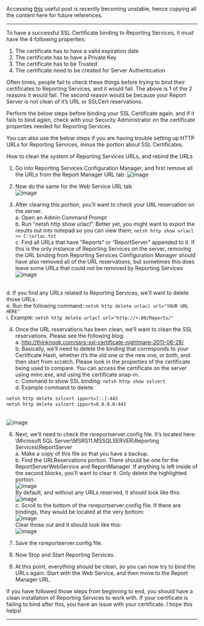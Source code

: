 Accessing [this](https://sqlvandalism.com/2017/03/13/what-to-do-when-you-get-errors-binding-ssl-certificates-to-reporting-services/) useful post is recently becoming unstable, hence copying all the content here for future references. 

-----------------------------------
To have a successful SSL Certificate binding to Reporting Services, it must have the 4 following properties:

1. The certificate has to have a valid expiration date
2. The certificate has to have a Private Key
3. The certificate has to be Trusted
4. The certificate need to be created for Server Authentication


Often times, people fail to check these things before trying to bind their certificates to Reporting Services, and it would fail. The above is 1 of the 2 reasons it would fail. The second reason would be because your Report Server is not clean of it’s URL or SSLCert reservations.

Perform the below steps before binding your SSL Certificate again, and if it fails to bind again, check with your Security Administrator on the certificate properties needed for Reporting Services.

You can also use the below steps if you are having trouble setting up HTTP URLs for Reporting Services, minus the portion about SSL Certificates.

How to clean the system of Reporting Services URLs, and rebind the URLs

1. Go into Reporting Services Configuration Manager, and first remove all the URLs from the Report Manager URL tab:
![image](https://github.com/1015062E/howto/assets/160798406/04976a76-a385-430b-842d-50db3591bb67)

2. Now do the same for the Web Service URL tab
   <br>![image](https://github.com/1015062E/howto/assets/160798406/efa0a67b-a15f-4fdb-97b9-199d2cfae425)

4. After clearing this portion, you’ll want to check your URL reservation on the server.
<br>a. Open an Admin Command Prompt
<br>b. Run “netsh http show urlacl”. Better yet, you might want to export the results out into notepad so you can view them; `netsh http show urlacl >> C:\urlac.txt`
<br>c. Find all URLs that have “Reports” or “ReportServer” appended to it. If this is the only instance of Reporting Services on the server, removing the URL binding from Reporting Services Configuration Manager should have also removed all of the URL reservations, but sometimes this does leave some URLs that could not be removed by Reporting Services<br>![image](https://github.com/1015062E/howto/assets/160798406/b48a08e7-1848-44b7-8b3a-a67482368141)

<br>d. If you find any URLs related to Reporting Services, we’ll want to delete those URLs.
<br>e. Run the following command: `netsh http delete urlacl url="YOUR URL HERE"`
<br>i. Example: `netsh http delete urlacl url="http://+:80/Reports/"`


4. Once the URL reservations has been clean, we’ll want to clean the SSL reservations. Please see the following blog:
<br>a. http://thinknook.com/ssrs-ssl-certificate-nightmare-2011-06-28/
<br>b. Basically, we’ll need to delete the binding that corresponds to your Certificate Hash, whether it’s the old one or the new one, or both, and then start from scratch. Please look in the properties of the certificate being used to compare. You can access the certificate on the server using mmc.exe, and using the certificate snap-in.
<br>c. Command to show SSL binding: `netsh http show sslcert`
<br>d. Example command to delete:
```cmd
netsh http delete sslcert ipport=[::]:443
netsh http delete sslcert ipport=0.0.0.0:443
```
<br>![image](https://github.com/1015062E/howto/assets/160798406/40564557-c374-464d-8a30-d96ae51b812c)


6. Next, we’ll need to check the rsreportserver.config file. It’s located here: <Program Files>\Microsoft SQL Server\MSRS11.MSSQLSERVER\Reporting Services\ReportServer
<br>a. Make a copy of this file so that you have a backup.
<br>b. Find the URLReservations portion. There should be one for the ReportServerWebService and ReportManager. If anything is left inside of the second <URL> blocks, you’ll want to clear it. Only delete the highlighted portion.<br>![image](https://github.com/1015062E/howto/assets/160798406/d72bbb6d-9716-46be-9616-de9a0208b734)
<br>By default, and without any URLs reserved, it should look like this:<br>![image](https://github.com/1015062E/howto/assets/160798406/95d7f787-45a9-4990-8c4d-0b16a028e84d)
<br>c. Scroll to the bottom of the rsreportserver.config file. If there are bindings, they would be located at the very bottom:<br>![image](https://github.com/1015062E/howto/assets/160798406/ea267031-4719-4871-9b07-91167eea77c5)
<br>Clear those out and it should look like this:<br>![image](https://github.com/1015062E/howto/assets/160798406/10dcaa08-d247-4e88-b6fb-67104316a9df)

6. Save the rsreportserver.config file.
7. Now Stop and Start Reporting Services.
8. At this point, everything should be clean, so you can now try to bind the URLs again. Start with the Web Service, and then move to the Report Manager URL.


If you have followed those steps from beginning to end, you should have a clean installation of Reporting Services to work with. If your certificate is failing to bind after this, you have an issue with your certificate. I hope this helps!

-----------------------------------
